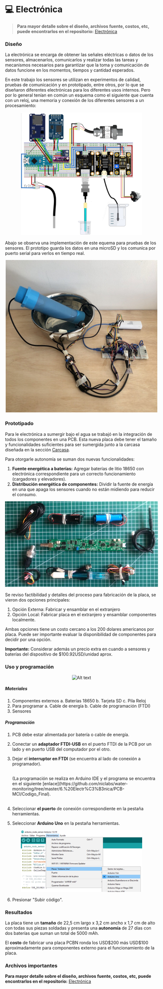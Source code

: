 # 💻 Electrónica

> **Para mayor detalle sobre el diseño, archivos fuente, costos, etc, puede encontrarlos en el repositorio:**
> [Electrónica](https://github.com/niclabs/openwater/tree/main/2.%20Electr%C3%B3nica)

### Diseño

La electrónica se encarga de obtener las señales eléctricas o datos de los sensores, almacenarlos, comunicarlos y realizar todas las tareas y mecanismos necesarios para garantizar que la toma  y comunicación de datos funcione en los momentos, tiempos y cantidad esperados.

En este trabajo los sensores se utilizan en experimentos de calidad, pruebas de comunicación y en prototipado, entre otros, por lo que se diseñaron diferentes electrónicas para los diferentes usos internos. Pero por lo general tenían en común un esquema como el siguiente que cuenta con un reloj, una memoria y conexión de los diferentes sensores a un procesamiento:

<p align="center"><img title="a title" alt="Alt text" src="images/electronica_conexiones_prototipo.png" width="400px"></p>

Abajo se observa una implementación de este equema para pruebas de los sensores. El prototipo guarda los datos en una microSD y los comunica por puerto serial para verlos en tiempo real.

<p align="center"><img title="a title" alt="Alt text" src="images/electronica_prototipo_armado.png" width="500px"></p>

### Prototipado

Para le electrónica a sumergir bajo el agua se trabajó en la integración de todos los componentes en una PCB. Esta nueva placa debe tener el tamaño y funcionalidades suficientes para ser sumergida junto a la carcasa diseñada en la sección [Carcasa](Carcasa.md).

Para otorgarle autonomía se suman dos nuevas funcionalidades:
1. **Fuente energética a baterías:** Agregar baterías de litio 18650 con electrónica correspondiente para un correcto funcionamiento (cargadores y elevadores).
2. **Distribución energética de componentes:** Dividir la fuente de energía en una que apaga los sensores cuando no están midiendo para reducir el consumo.

<p align="center"><img title="a title" alt="Alt text" src="images/electronica_pcb_componentes.jpg"></p>

Se reviso factibilidad y detalles del proceso para fabricación de la placa, se vieron dos opciones principales:

1. Opción Externa: Fabricar y ensamblar en el extranjero
2. Opción Local: Fabricar placa en el extranjero y ensamblar componentes localmente.

<!-- La segunda opción implica hacer el trabajo de comprar todos los componentes de la placa y soldarlos. Sus ventajas son la posible reutilización de componentes dificiles de encontrar desde la electrónica original de los sensores y una consecuente optimización de costos. -->

Ambas opciones tiene un costo cercano a los 200 dolares americanos por placa. Puede ser importante evaluar la disponibilidad de componentes para decidir por una opción.

**Importante:** Considerar además un precio extra en cuando a sensores y baterías del dispositivo de $100.92USD/unidad aprox.

<!--
|   Cotizaciones  | **Total (5u)** | **Total+ 30%*** | **Precio unitario USD** | **Tiempo**  |
|-----------------------------|----------------|----------------|---------------------|-------------|
| **Opción Local**                   | $772.09        | $1003.72       | $200.74             | 3-4 semanas |
| **Opción Externa EEcart**          | $907.26        | $1179.44       | $235.89             | 5 semanas   |
| **Opción Externa PCBWay**          | $888.45        | $1176.19       | $231.00             | 5.5 semanas |
-->

### Uso y programación

<p align="center"><img title="a title" alt="Alt text" src="images/PCBnombrada_v0.png"></p>

##### Materiales

1. Componentes externos
    a.  Baterías 18650
    b.  Tarjeta SD
    c.  Pila Reloj
2. Para programar
    a. Cable de energía
    b. Cable de programación (FTDI)
3. Sensores

##### Programación

1. PCB debe estar alimentada por batería o cable de energía.
2. Conectar un **adaptador FTDI-USB** en el puerto FTDI de la PCB por un lado y en puerto USB del computador por el otro.
3. Dejar el **interruptor en FTDI** (se encuentra al lado de conexión a programador).

    <br>
    (La programación se realiza en Arduino IDE y el programa se encuentra en el siguiente [enlace](https://github.com/niclabs/water-monitoring/tree/master/6.%20Electr%C3%B3nica/PCB-MCI/Codigo_Final).
    <br>
    <br>

4. Seleccionar **el puerto** de conexión correspondiente en la pestaña herramientas.
5. Seleccionar  **Arduino Uno** en la pestaña herramientas.

<p align="center"><img title="a title" alt="Alt text" src="images/electronica_pcb_programacion_arduino.png" width="400px"></p>

6. Presionar "Subir código".

### Resultados

La placa tiene un **tamaño** de  22,5 cm largo x 3,2 cm ancho x 1,7 cm de alto con todas sus piezas soldadas y presenta una **autonomía** de 27 días con dos baterías que suman un total de 5000 mAh. 

El **costo** de fabricar una placa PCBN ronda los USD\$200 más USD\$100 aproximadamente para componentes externo para el funcionamiento de la placa.

### Archivos importantes

**Para mayor detalle sobre el diseño, archivos fuente, costos, etc, puede encontrarlos en el repositorio:**
[Electrónica](https://github.com/niclabs/openwater/tree/main/2.%20Electr%C3%B3nica)


<!--
### Siguientes pasos

#### To Do's
_\*(Sección WIP matías)\*_

1. Disminuir costo de fabricación.
2. Mejorar autonomía del sistema.
-->
